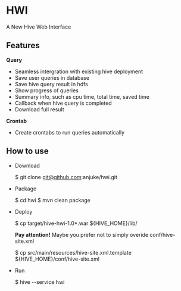 # HWI

A New Hive Web Interface

## Features

**Query**

 * Seamless intergration with existing hive deployment
 * Save user queries in database
 * Save hive query result in hdfs
 * Show progress of queries
 * Summary info, such as cpu time, total time, saved time
 * Callback when hive query is completed
 * Download full result

**Crontab**

 * Create crontabs to run queries automatically

## How to use

  * Download

    $ git clone git@github.com:anjuke/hwi.git
    
  * Package

    $ cd hwi
    $ mvn clean package

  * Deploy

    $ cp target/hive-hwi-1.0*.war ${HIVE_HOME}/lib/

    **Pay attention!** Maybe you prefer not to simply overide conf/hive-site.xml
    
    $ cp src/main/resources/hive-site.xml.template ${HIVE_HOME}/conf/hive-site.xml
    
  * Run

    $ hive --service hwi
